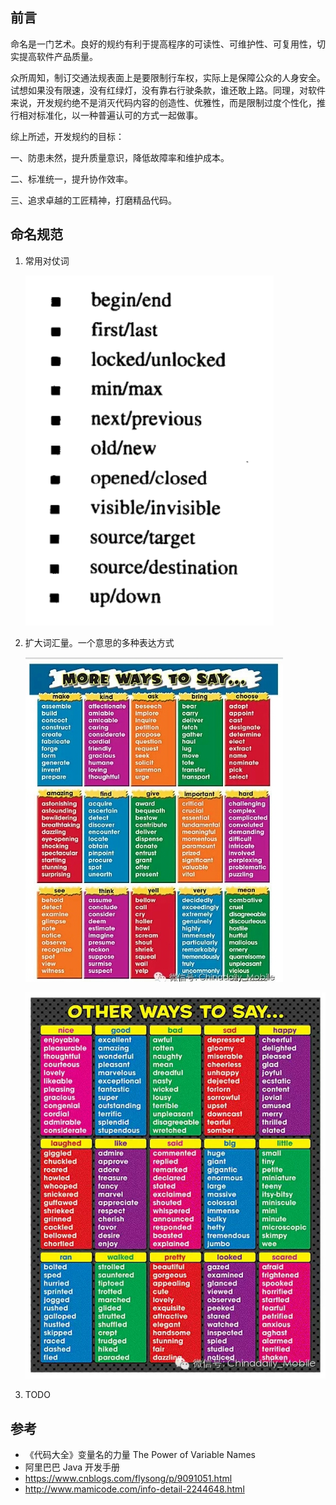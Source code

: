 ## 前言

命名是一门艺术。良好的规约有利于提高程序的可读性、可维护性、可复用性，切实提高软件产品质量。

众所周知，制订交通法规表面上是要限制行车权，实际上是保障公众的人身安全。试想如果没有限速，没有红绿灯，没有靠右行驶条款，谁还敢上路。同理，对软件来说，开发规约绝不是消灭代码内容的创造性、优雅性，而是限制过度个性化，推行相对标准化，以一种普遍认可的方式一起做事。

综上所述，开发规约的目标： 

一、防患未然，提升质量意识，降低故障率和维护成本。

二、标准统一，提升协作效率。

三、追求卓越的工匠精神，打磨精品代码。

## 命名规范

1. 常用对仗词

   ![code-complete-word-pairs](https://raw.githubusercontent.com/legend80s/front-end-exercise-sites/master/images/code-complete-word-pairs.png)

2. 扩大词汇量。一个意思的多种表达方式

   ![more-ways-to-say-1](https://raw.githubusercontent.com/legend80s/front-end-exercise-sites/master/images/more-ways-to-say-1.jpeg)

   ![more-ways-to-say-2](https://raw.githubusercontent.com/legend80s/front-end-exercise-sites/master/images/more-ways-to-say-2.jpeg)

3. TODO

## 参考

- 《代码大全》变量名的力量 The Power of Variable Names
- 阿里巴巴 Java 开发手册
- https://www.cnblogs.com/flysong/p/9091051.html
- http://www.mamicode.com/info-detail-2244648.html
